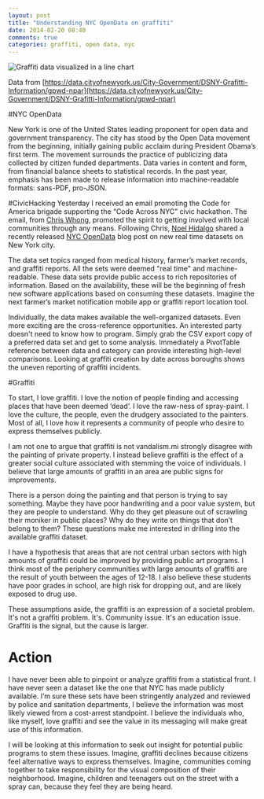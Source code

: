 ---layout: posttitle: "Understanding NYC OpenData on graffiti"date: 2014-02-20 08:40comments: truecategories: graffiti, open data, nyc---![Graffiti data visualized in a line chart](https://s3.amazonaws.com/LKBG-TG/blog/graff-report.jpg)Data from [https://data.cityofnewyork.us/City-Government/DSNY-Grafitti-Information/gpwd-npar](https://data.cityofnewyork.us/City-Government/DSNY-Grafitti-Information/gpwd-npar)#NYC OpenDataNew York is one of the United States leading proponent for open data and government transparency. The city has stood by the Open Data movement from the beginning, initially gaining public acclaim during President Obama’s first term. The movement surrounds the practice of publicizing data collected by citizen funded departments. Data varies in content and form, from financial balance sheets to statistical records. In the past year, emphasis has been made to release information into machine-readable formats: sans-PDF, pro-JSON.#CivicHackingYesterday I received an email promoting the Code for America brigade supporting the “Code Across NYC” civic hackathon. The email, from [Chris Whong](http://chriswhong.com/local/finding-your-inner-civic-hacker/), promoted the spirit to getting involved with local communities through any means. Following Chris, [Noel Hidalgo](http://www.meetup.com/betanyc/members/92647072/) shared a recently released [NYC OpenData](http://nycopendata.tumblr.com/post/77071137659/doitt-recently-updated-and-automated-a-number-of) blog post on new real time datasets on New York city.The data set topics ranged from medical history, farmer’s market records, and graffiti reports. All the sets were deemed "real time" and machine-readable. These data sets provide public access to rich repositories of information. Based on the availability, these will be the beginning of fresh new software applications based on consuming these datasets. Imagine the next farmer’s market notification mobile app or graffiti report location tool. Individually, the data makes available the well-organized datasets. Even more exciting are the cross-reference opportunities. An interested party doesn't need to know how to program. Simply grab the CSV export copy of a preferred data set and get to some analysis. Immediately a PivotTable reference between data and category can provide interesting high-level comparisons. Looking at graffiti creation by date across boroughs shows the uneven reporting of graffiti incidents. #GraffitiTo start, I love graffiti. I love the notion of people finding and accessing places that have been deemed ‘dead’. I love the raw-ness of spray-paint. I love the culture, the people, even the drudgery associated to the painters. Most of all, I love how it represents a community of people who desire to express themselves publicly. I am not one to argue that graffiti is not vandalism.mi strongly disagree with the painting of private property. I instead believe graffiti is the effect of a greater social culture associated with stemming the voice of individuals. I believe that large amounts of graffiti in an area are public signs for improvements. There is a person doing the painting and that person is trying to say something. Maybe they have poor handwriting and a poor value system, but they are people to understand. Why do they get pleasure out of scrawling their moniker in public places? Why do they write on things that don’t belong to them? These questions make me interested in drilling into the available graffiti dataset.I have a hypothesis that areas that are not central urban sectors with high amounts of graffiti could be improved by providing public art programs. I think most of the periphery communities with large amounts of graffiti are the result of youth between the ages of 12-18. I also believe these students have poor grades in school, are high risk for dropping out, and are likely exposed to drug use. These assumptions aside, the graffiti is an expression of a societal problem. It's not a graffiti problem. It's. Community issue. It's an education issue. Graffiti is the signal, but the cause is larger.# ActionI have never been able to pinpoint or analyze graffiti from a statistical front. I have never seen a dataset like the one that NYC has made publicly available. I’m sure these sets have been stringently analyzed and reviewed by police and sanitation departments, I believe the information was most likely viewed from a cost-arrest standpoint. I believe the individuals who, like myself, love graffiti and see the value in its messaging will make great use of this information.I will be looking at this information to seek out insight for potential public programs to stem these issues. Imagine, graffiti declines because citizens feel alternative ways to express themselves. Imagine, communities coming together to take responsibility for the visual composition of their neighborhood. Imagine, children and teenagers out on the street with a spray can, because they feel they are being heard.